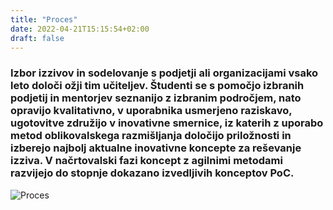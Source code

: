 ```yaml
---
title: "Proces"
date: 2022-04-21T15:15:54+02:00
draft: false
---
```


<h3>Izbor izzivov in sodelovanje s podjetji ali organizacijami vsako leto določi ožji tim učiteljev. Študenti se s 
pomočjo izbranih podjetij in mentorjev seznanijo z izbranim področjem, nato opravijo kvalitativno, v uporabnika 
usmerjeno raziskavo, ugotovitve združijo v inovativne smernice, iz katerih z uporabo metod oblikovalskega razmišljanja 
določijo priložnosti in izberejo najbolj aktualne inovativne koncepte za reševanje izziva. V načrtovalski fazi koncept 
z agilnimi metodami razvijejo do stopnje dokazano izvedljivih konceptov PoC.</h3>


![Proces](/images/proces.png)

